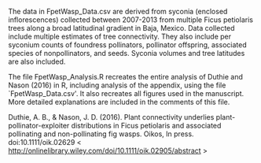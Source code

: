 The data in FpetWasp_Data.csv are derived from syconia (enclosed inflorescences) collected between 2007-2013 from multiple Ficus petiolaris trees along a broad latitudinal gradient in Baja, Mexico. Data collected include multiple estimates of tree connectivity. They also include per syconium counts of foundress pollinators, pollinator offspring, associated species of nonpollinators, and seeds. Syconia volumes and tree latitudes are also included.

The file FpetWasp_Analysis.R recreates the entire analysis of Duthie and Nason (2016) in R, including analysis of the appendix, using the file `FpetWasp_Data.csv'. It also recreates all figures used in the manuscript. More detailed explanations are included in the comments of this file.

Duthie, A. B., & Nason, J. D. (2016). Plant connectivity underlies plant-pollinator-exploiter distributions in Ficus petiolaris and associated pollinating and non-pollinating fig wasps. Oikos, In press. doi:10.1111/oik.02629 < http://onlinelibrary.wiley.com/doi/10.1111/oik.02905/abstract >
